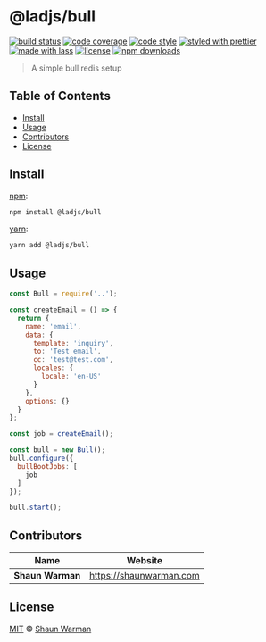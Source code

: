 # @ladjs/bull

[![build status](https://img.shields.io/travis/com/shaunwarman/bull-redis-setup.svg)](https://travis-ci.com/shaunwarman/bull-redis-setup)
[![code coverage](https://img.shields.io/codecov/c/github/shaunwarman/bull-redis-setup.svg)](https://codecov.io/gh/shaunwarman/bull-redis-setup)
[![code style](https://img.shields.io/badge/code_style-XO-5ed9c7.svg)](https://github.com/sindresorhus/xo)
[![styled with prettier](https://img.shields.io/badge/styled_with-prettier-ff69b4.svg)](https://github.com/prettier/prettier)
[![made with lass](https://img.shields.io/badge/made_with-lass-95CC28.svg)](https://lass.js.org)
[![license](https://img.shields.io/github/license/shaunwarman/bull-redis-setup.svg)](LICENSE)
[![npm downloads](https://img.shields.io/npm/dt/bull-redis-setup.svg)](https://npm.im/bull-redis-setup)

> A simple bull redis setup


## Table of Contents

* [Install](#install)
* [Usage](#usage)
* [Contributors](#contributors)
* [License](#license)


## Install

[npm][]:

```sh
npm install @ladjs/bull
```

[yarn][]:

```sh
yarn add @ladjs/bull
```


## Usage

```js
const Bull = require('..');

const createEmail = () => {
  return {
    name: 'email',
    data: {
      template: 'inquiry',
      to: 'Test email',
      cc: 'test@test.com',
      locales: {
        locale: 'en-US'
      }
    },
    options: {}
  }
};

const job = createEmail();

const bull = new Bull();
bull.configure({
  bullBootJobs: [
    job
  ]
});

bull.start();
```


## Contributors

| Name             | Website                   |
| ---------------- | ------------------------- |
| **Shaun Warman** | <https://shaunwarman.com> |


## License

[MIT](LICENSE) © [Shaun Warman](https://shaunwarman.com)


## 

[npm]: https://www.npmjs.com/

[yarn]: https://yarnpkg.com/
